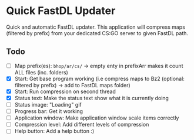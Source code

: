 # Quick FastDL Updater
Quick and automatic FastDL updater. This application will compress maps (filtered by prefix) from your dedicated CS:GO server to given FastDL path.

## Todo
- [ ] Map prefix(es): `bhop/ar/cs/` -> empty enty in prefixArr makes it count ALL files (inc. folders)
- [x] Start: Get base program working (i.e compress maps to Bz2 (optional: filtered by prefix) -> add to FastDL maps folder)
- [x] Start: Run compression on second thread
- [x] Status text: Make the status text show what it is currently doing
- [ ] Status image: "Loading" gif
- [ ] Progress bar: Get it working
- [ ] Application window: Make application window scale items correctly
- [ ] Compression level: Add different levels of compression
- [ ] Help button: Add a help button :)
